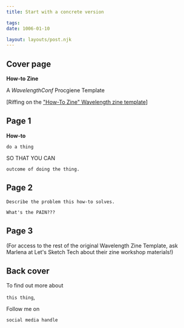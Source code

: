 ```yaml
---
title: Start with a concrete version

tags:
date: 1006-01-10

layout: layouts/post.njk
---
```


## Cover page

**How-to Zine**

A
_WavelengthConf_
Procgiene Template

\[Riffing on the ["How-To Zine" Wavelength zine template](https://wavelengthconf.com)\]

## Page 1
**How-to**

`do a thing`

SO THAT YOU CAN

`outcome of doing the thing.`

## Page 2

`Describe the problem this how-to solves.`

`What's the PAIN???`


## Page 3

(For access to the rest of the original Wavelength Zine Template, ask Marlena at Let's Sketch Tech about their zine workshop materials!)

## Back cover
To find out more about

`this thing`,

Follow me on

`social media handle`